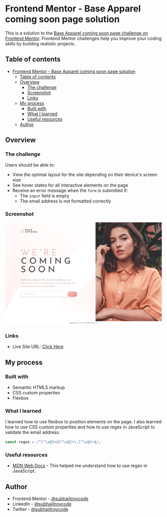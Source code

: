 # Frontend Mentor - Base Apparel coming soon page solution

This is a solution to the [Base Apparel coming soon page challenge on Frontend Mentor](https://www.frontendmentor.io/challenges/base-apparel-coming-soon-page-5d46b47f8db8a7063f9331a0). Frontend Mentor challenges help you improve your coding skills by building realistic projects. 

## Table of contents

- [Frontend Mentor - Base Apparel coming soon page solution](#frontend-mentor---base-apparel-coming-soon-page-solution)
  - [Table of contents](#table-of-contents)
  - [Overview](#overview)
    - [The challenge](#the-challenge)
    - [Screenshot](#screenshot)
    - [Links](#links)
  - [My process](#my-process)
    - [Built with](#built-with)
    - [What I learned](#what-i-learned)
    - [Useful resources](#useful-resources)
  - [Author](#author)

## Overview

### The challenge

Users should be able to:

- View the optimal layout for the site depending on their device's screen size
- See hover states for all interactive elements on the page
- Receive an error message when the `form` is submitted if:
  - The `input` field is empty
  - The email address is not formatted correctly

### Screenshot

![](./images/screenshot.jpg)

### Links

- Live Site URL: [Click Here](https://subhajitroycode.github.io/base-apparel-landing-page/)

## My process

### Built with

- Semantic HTML5 markup
- CSS custom properties
- Flexbox

### What I learned

I learned how to use flexbox to position elements on the page. I also learned how to use CSS custom properties and how to use regex in JavaScript to validate the email address.

```js
const regex = /^[^\s@]+@[^\s@]+\.[^\s@]+$/;
```

### Useful resources

- [MDN Web Docs](https://developer.mozilla.org/en-US/docs/Web/JavaScript/Guide/Regular_expressions) - This helped me understand how to use regex in JavaScript.

## Author

- Frontend Mentor - [@subhajitroycode](https://www.frontendmentor.io/profile/subhajitroycode)
- LinkedIn - [@subhajitroycode](https://www.linkedin.com/in/subhajitroycode/)
- Twitter - [@subhajitroycode](https://www.twitter.com/subhajitroycode)
